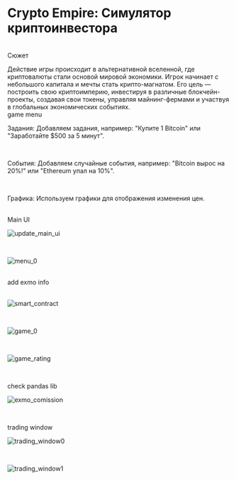 # Crypto Empire: Симулятор криптоинвестора

<br />
Сюжет
<br>

Действие игры происходит в альтернативной вселенной, где криптовалюты стали основой мировой экономики. 
Игрок начинает с небольшого капитала и мечты стать крипто-магнатом. 
Его цель — построить свою криптоимперию, инвестируя в различные блокчейн-проекты, создавая свои токены,
управляя майнинг-фермами и участвуя в глобальных экономических событиях.
<br>
game menu
<br />

Задания:
Добавляем задания, например: "Купите 1 Bitcoin" или "Заработайте $500 за 5 минут".

<br>

События:
Добавляем случайные события, например: "Bitcoin вырос на 20%!" или "Ethereum упал на 10%".

<br>

Графика:
Используем графики для отображения изменения цен.

<br>
Main UI

![update_main_ui](https://github.com/user-attachments/assets/49521167-69f2-43d7-bb13-6bf1f0e80f65)


<br>

![menu_0](https://github.com/user-attachments/assets/5c628cb2-2604-4b4e-a3e5-9b987e2c395c)


<br />
add exmo info
<br />


<br>

![smart_contract](https://github.com/user-attachments/assets/6cc8ec9e-5bbb-4213-97d0-274a33511f4e)


<br>

![game_0](https://github.com/user-attachments/assets/9d17d9f6-acc7-40fd-937e-2d8a62895eff)


<br>

![game_rating](https://github.com/user-attachments/assets/ac64eb68-d696-4499-921f-78edd5d5bce6)

<br>

check pandas lib

![exmo_comission](https://github.com/user-attachments/assets/6a2f7cf8-a80d-4152-9fad-713d9df0006b)

<br>

trading window

![trading_window0](https://github.com/user-attachments/assets/74d665fe-eac8-45eb-9180-71ab1f70b7a2)

<br>

![trading_window1](https://github.com/user-attachments/assets/f69f5f95-abc0-46fd-bed7-87d3fd91947b)

